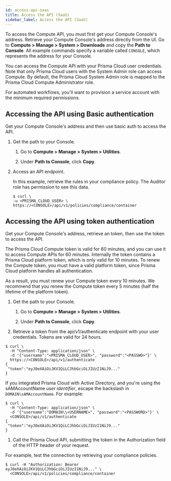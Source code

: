 ```yaml
---
id: access-api-saas
title: Access the API (SaaS)
sidebar_label: Access the API (SaaS)
---
```


To access the Compute API, you must first get your Compute Console's address.
Retrieve your Compute Console's address directly from the UI.
Go to **Compute > Manage > System > Downloads** and copy the **Path to Console**.
All example commands specify a variable called `CONSOLE`, which represents the address for your Console.

You can access the Compute API with your Prisma Cloud user credentials.
Note that only Prisma Cloud users with the System Admin role can access Compute.
By default, the Prisma Cloud System Admin role is mapped to the Prisma Cloud Compute Administrator role.

For automated workflows, you'll want to provision a service account with the minimum required permissions.


## Accessing the API using Basic authentication

Get your Compute Console's address and then use basic auth to access the API.

1. Get the path to your Console.

   1. Go to **Compute > Manage > System > Utilities**.

   1. Under **Path to Console**, click **Copy**.

1. Access an API endpoint.

   In this example, retrieve the rules in your compliance policy.
   The Auditor role has permission to see this data.

   ```
   $ curl \
   -u <PRISMA_CLOUD_USER> \
   https://<CONSOLE>/api/v1/policies/compliance/container
   ```

## Accessing the API using token authentication

Get your Compute Console's address, retrieve an token, then use the token to access the API.

The Prisma Cloud Compute token is valid for 60 minutes, and you can use it to access Compute APIs for 60 minutes.
Internally the token contains a Prisma Cloud platform token, which is only valid for 10 minutes.
To renew the Compute token, you must have a valid platform token, since Prisma Cloud platform handles all authentication.

As a result, you must renew your Compute token every 10 minutes.
We recommend that you renew the Compute token every 5 minutes (half the lifetime of the platform token).

1. Get the path to your Console.

   1. Go to **Compute > Manage > System > Utilities**.

   1. Under **Path to Console**, click **Copy**.

1. Retrieve a token from the api/v1/authenticate endpoint with your user credentials.
Tokens are valid for 24 hours.

  ```
  $ curl \
    -H "Content-Type: application/json" \
    -d '{"username":"<PRISMA_CLOUD_USER>", "password":"<PASSWD>"}' \
    https://<CONSOLE>/api/v1/authenticate
  {
   "token":"eyJ0eXAiOiJKV1QiLCJhbGciOiJIUzI1NiJ9..."
  }
  ```

  If you integrated Prisma Cloud with Active Directory, and you're using the sAMAccountName _user identifier_, escape the backslash in `DOMAIN\sAMAccountName`.
  For example:

  ```
  $ curl \
    -H "Content-Type: application/json" \
    -d '{"username":"DOMAIN\\<USERNAME>", "password":"<PASSWORD>"}' \
    <CONSOLE>/api/v1/authenticate
  {
   "token":"eyJ0eXAiOiJKV1QiLCJhbGciOiJIUzI1NiJ9..."
  }
  ```

1. Call the Prisma Cloud API, submitting the token in the Authorization field of the HTTP header of your request.

  For example, test the connection by retrieving your compliance policies.

  ```
  $ curl -H "Authorization: Bearer eyJ0eXAiOiJKV1QiLCJhbGciOiJIUzI1NiJ9..." \
    <CONSOLE>/api/v1/policies/compliance/container
  ```

